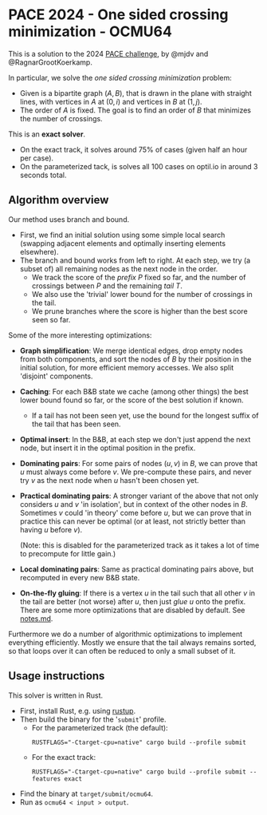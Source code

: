 # PACE 2024 - One sided crossing minimization - OCMU64

This is a solution to the 2024 [PACE challenge](https://pacechallenge.org/), by
@mjdv and @RagnarGrootKoerkamp.

In particular, we solve the _one sided crossing minimization_ problem:
- Given is a bipartite graph $(A, B)$, that is drawn in the plane with straight
  lines, with vertices in $A$ at $(0, i)$ and vertices in $B$ at $(1, j)$.
- The order of $A$ is fixed. The goal is to find an order of $B$ that minimizes
  the number of crossings.
  
This is an **exact solver**.
- On the exact track, it solves around 75% of cases (given half an hour per case).
- On the parameterized tack, is solves all 100 cases on optil.io in around 3 seconds total.

## Algorithm overview
Our method uses branch and bound.
- First, we find an initial solution using some simple local search (swapping
  adjacent elements and optimally inserting elements elsewhere).
- The branch and bound works from left to right. At each step, we try (a subset
  of) all remaining nodes as the next node in the order.
    - We track the score of the _prefix_ $P$ fixed so far, and the number of crossings
    between $P$ and the remaining _tail_ $T$.
    - We also use the 'trivial' lower bound for the number of crossings in the tail.
    - We prune branches where the score is higher than the best score seen so far.

Some of the more interesting optimizations:
- **Graph simplification**: We merge identical edges, drop empty nodes from both
  components, and sort the nodes of $B$ by their position in the initial
  solution, for more efficient memory accesses. We also split 'disjoint' components.
- **Caching**: For each B&B state we cache (among other things) the best lower bound
  found so far, or the score of the best solution if known.
  - If a tail has not been seen yet, use the bound for the longest suffix of the
    tail that has been seen.
- **Optimal insert**: In the B&B, at each step we don't just append the next
  node, but insert it in the optimal position in the prefix.
- **Dominating pairs**: For some pairs of nodes $(u,v)$ in $B$, we can prove
  that $u$ must always come before $v$. We pre-compute these pairs, and never
  try $v$ as the next node when $u$ hasn't been chosen yet.
- **Practical dominating pairs**: A stronger variant of the above that not only
  considers $u$ and $v$ 'in isolation', but in context of the other nodes in
  $B$. Sometimes $v$ could 'in theory' come before $u$, but we can prove that in
  practice this can never be optimal (or at least, not strictly better than
  having $u$ before $v$).
  
  (Note: this is disabled for the parameterized track as it takes a lot of time
  to precompute for little gain.)
- **Local dominating pairs**: Same as practical dominating pairs above, but recomputed in every new B&B state.
- **On-the-fly gluing**: If there is a vertex $u$ in the tail such that all
  other $v$ in the tail are better (not worse) after $u$, then just _glue_ $u$ onto the prefix.
There are some more optimizations that are disabled by default. See [notes.md](notes.md).

Furthermore we do a number of algorithmic optimizations to implement everything
efficiently. Mostly we ensure that the tail always remains sorted, so that loops
over it can often be reduced to only a small subset of it.

## Usage instructions
This solver is written in Rust.
- First, install Rust, e.g. using [rustup](https://rustup.rs/).
- Then build the binary for the '`submit`' profile.
  - For the parameterized track (the default):
    ```
    RUSTFLAGS="-Ctarget-cpu=native" cargo build --profile submit
    ```
  - For the exact track:
    ```
    RUSTFLAGS="-Ctarget-cpu=native" cargo build --profile submit --features exact
    ```
- Find the binary at `target/submit/ocmu64`.
- Run as `ocmu64 < input > output`.
